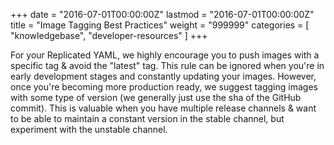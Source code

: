 +++
date = "2016-07-01T00:00:00Z"
lastmod = "2016-07-01T00:00:00Z"
title = "Image Tagging Best Practices"
weight = "999999"
categories = [ "knowledgebase", "developer-resources" ]
+++

For your Replicated YAML, we highly encourage you to push images with a specific tag & avoid the 
"latest" tag. This rule can be ignored when you're in early development stages and constantly 
updating your images. However, once you're becoming more production ready, we suggest tagging 
images with some type of version (we generally just use the sha of the GitHub commit). This is 
valuable when you have multiple release channels & want to be able to maintain a constant version 
in the stable channel, but experiment with the unstable channel.

